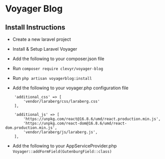 # Voyager Blog

## Install Instructions

- Create a new laravel project

- Install & Setup Laravel Voyager

- Add the following to your composer.json file

- Run `composer require clevyr/voyager-blog`

- Run `php artisan voyagerblog:install`

- Add the following to your voyager.php configuration file

```
    'additional_css' => [
        'vendor/laraberg/css/laraberg.css'
    ],

    'additional_js' => [
        'https://unpkg.com/react@16.8.6/umd/react.production.min.js',
        'https://unpkg.com/react-dom@16.8.6/umd/react-dom.production.min.js',
        'vendor/laraberg/js/laraberg.js',
    ],
```

- Add the following to your AppServiceProvider.php `Voyager::addFormField(GutenburgField::class)`

